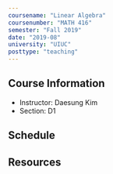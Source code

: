 ```yaml
---
coursename: "Linear Algebra"
coursenumber: "MATH 416"
semester: "Fall 2019"
date: "2019-08"
university: "UIUC"
posttype: "teaching"
---
```


## Course Information

- Instructor: Daesung Kim
- Section: D1

## Schedule

## Resources

